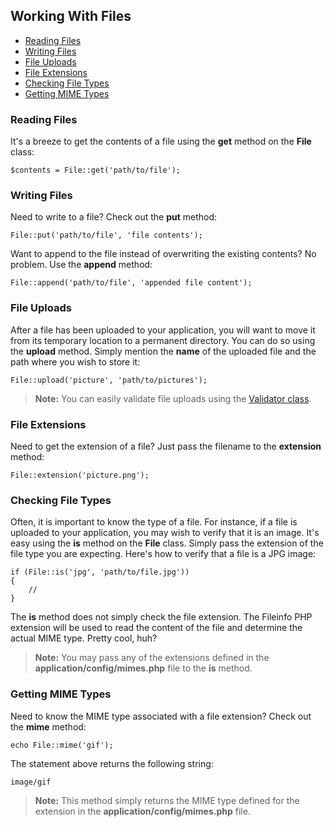 ## Working With Files

- [Reading Files](#get)
- [Writing Files](#put)
- [File Uploads](#upload)
- [File Extensions](#ext)
- [Checking File Types](#is)
- [Getting MIME Types](#mime)

<a name="get"></a>
### Reading Files

It's a breeze to get the contents of a file using the **get** method on the **File** class:

	$contents = File::get('path/to/file');

<a name="put"></a>
### Writing Files

Need to write to a file? Check out the **put** method:

	File::put('path/to/file', 'file contents');

Want to append to the file instead of overwriting the existing contents? No problem. Use the **append** method:

	File::append('path/to/file', 'appended file content');

<a name="upload"></a>
### File Uploads

After a file has been uploaded to your application, you will want to move it from its temporary location to a permanent directory. You can do so using the **upload** method. Simply mention the **name** of the uploaded file and the path where you wish to store it:

	File::upload('picture', 'path/to/pictures');

> **Note:** You can easily validate file uploads using the [Validator class](/docs/start/validation).

<a name="ext"></a>
### File Extensions

Need to get the extension of a file? Just pass the filename to the **extension** method:

	File::extension('picture.png');

<a name="is"></a>
### Checking File Types

Often, it is important to know the type of a file. For instance, if a file is uploaded to your application, you may wish to verify that it is an image. It's easy using the **is** method on the **File** class. Simply pass the extension of the file type you are expecting. Here's how to verify that a file is a JPG image:

	if (File::is('jpg', 'path/to/file.jpg'))
	{
		//
	}

The **is** method does not simply check the file extension. The Fileinfo PHP extension will be used to read the content of the file and determine the actual MIME type. Pretty cool, huh?

> **Note:** You may pass any of the extensions defined in the **application/config/mimes.php** file to the **is** method.

<a name="mime"></a>
### Getting MIME Types

Need to know the MIME type associated with a file extension? Check out the **mime** method:

	echo File::mime('gif');

The statement above returns the following string:

	image/gif

> **Note:** This method simply returns the MIME type defined for the extension in the **application/config/mimes.php** file.